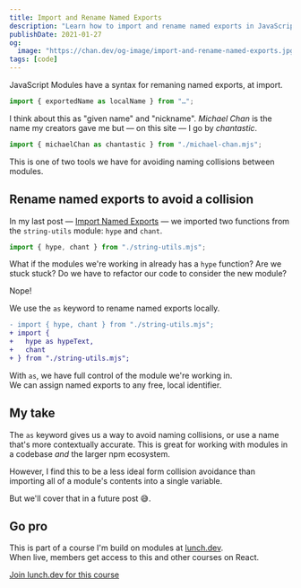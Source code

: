 ```yaml
---
title: Import and Rename Named Exports
description: "Learn how to import and rename named exports in JavaScript. Avoid naming collisions and maintain control in your modules, using the as keyword."
publishDate: 2021-01-27
og:
  image: "https://chan.dev/og-image/import-and-rename-named-exports.jpg"
tags: [code]
---
```


JavaScript Modules have a syntax for remaning named exports, at import.

```js
import { exportedName as localName } from "…";
```

I think about this as "given name" and "nickname". _Michael Chan_ is the name my creators gave me but — on this site — I go by _chantastic_.

```js
import { michaelChan as chantastic } from "./michael-chan.mjs";
```

This is one of two tools we have for avoiding naming collisions between modules.

## Rename named exports to avoid a collision

In my last post — [Import Named Exports](../import-named-exports/) — we imported two functions from the `string-utils` module: `hype` and `chant`.

```js
import { hype, chant } from "./string-utils.mjs";
```

What if the modules we're working in already has a `hype` function? Are we stuck stuck? Do we have to refactor our code to consider the new module?

Nope!

We use the `as` keyword to rename named exports locally.

```diff
- import { hype, chant } from "./string-utils.mjs";
+ import {
+   hype as hypeText,
+   chant
+ } from "./string-utils.mjs";
```

With `as`, we have full control of the module we're working in.  
We can assign named exports to any free, local identifier.

## My take

The `as` keyword gives us a way to avoid naming collisions, or use a name that's more contextually accurate. This is great for working with modules in a codebase _and_ the larger npm ecosystem.

However, I find this to be a less ideal form collision avoidance than importing all of a module's contents into a single variable.

But we'll cover that in a future post 😅.

## Go pro

This is part of a course I'm build on modules at [lunch.dev](https://www.lunch.dev).  
When live, members get access to this and other courses on React.

<script src="https://cdn.podia.com/embeds.js" async="async"></script>
<a
href="https://www.lunch.dev/member" data-podia-embed="button" data-text="Join lunch.dev for this course">Join lunch.dev for this course</a>